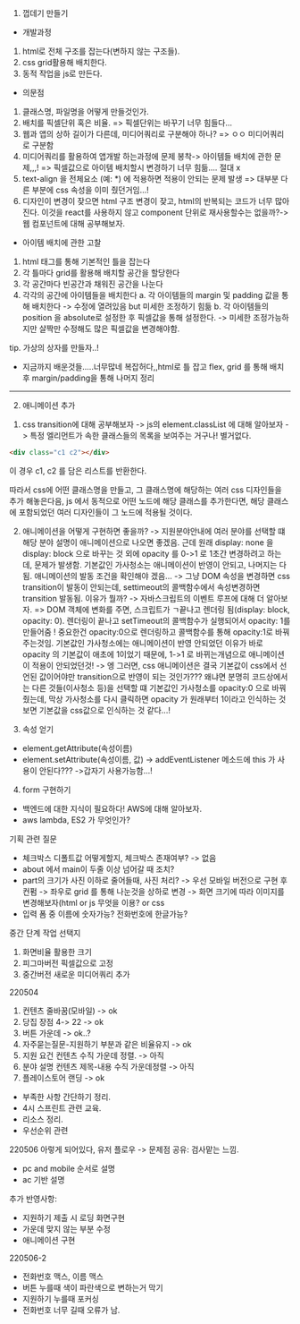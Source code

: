 1) 껍데기 만들기

- 개발과정
1. html로 전체 구조를 잡는다(변하지 않는 구조들).
2. css grid활용해 배치한다.
3. 동적 작업을 js로 만든다.

- 의문점
1. 클래스명, 파일명을 어떻게 만들것인가.
2. 배치를 픽셀단위 혹은 비율. => 픽셀단위는 바꾸기 너무 힘들다...
3. 웹과 앱의 상하 길이가 다른데, 미디어쿼리로 구분해야 하나? => ㅇㅇ 미디어쿼리로 구분함
4. 미디어쿼리를 활용하여 앱개발 하는과정에 문제 봉착-> 아이템들 배치에 관한 문제,,,! => 픽셀값으로 아이템 배치할시 변경하기 너무 힘듦.... 절대 x
5. text-align 을 전체요소 (예: *) 에 적용하면 적용이 안되는 문제 발생 => 대부분 다른 부분에 css 속성을 이미 줬던거임...!
6. 디자인이 변경이 잦으면 html 구조 변경이 잦고, html의 반복되는 코드가 너무 많아진다. 이것을 react를 사용하지 않고 component 단위로 재사용할수는 없을까?-> 웹 컴포넌트에 대해 공부해보자.


- 아이템 배치에 관한 고찰
1. html 태그를 통해 기본적인 틀을 잡는다
2. 각 틀마다 grid를 활용해 배치할 공간을 할당한다
3. 각 공간마다 빈공간과 채워진 공간을 나눈다
4. 각각의 공간에 아이템들을 배치한다
    a. 각 아이템들의 margin 및 padding 값을 통해 배치한다 -> 수정에 열려있음 but 미세한 조정하기 힘듦
    b. 각 아이템들의 position 을 absolute로 설정한 후 픽셀값을 통해 설정한다. -> 미세한 조정가능하지만 살짝만 수정해도 많은 픽셀값을 변경해야함.


tip. 가상의 상자를 만들자..!



- 지금까지 배운것들.....너무많네 복잡허다,,html로 틀 잡고 flex, grid 를 통해 배치 후 margin/padding을 통해 나머지 정리


-------------------------------
2) 애니메이션 추가

1. css transition에 대해 공부해보자 -> js의 element.classList 에 대해 알아보자 -> 특정 엘리먼트가 속한 클래스들의 목록을 보여주는 거구나! 별거없다.
```html
<div class="c1 c2"></div>
```
이 경우 c1, c2 를 담은 리스트를 반환한다.

따라서 css에 어떤 클래스명을 만들고, 그 클래스명에 해당하는 여러 css 디자인들을 추가 해놓은다음, js 에서 동적으로 어떤 노드에 해당 클래스를 추가한다면, 해당 클래스에 포함되었던 여러 디자인들이 그 노드에 적용될 것이다.

2. 애니메이션을 어떻게 구현하면 좋을까?
-> 지원분야안내에 여러 분야를 선택할 떄 해당 분야 설명이 애니메이션으로 나오면 좋겠음. 근데 원래 display: none 을 display: block 으로 바꾸는 것 외에 opacity 를 0->1 로 1초간 변경하려고 하는데, 문제가 발생함. 기본값인 가사청소는 애니메이션이 반영이 안되고, 나머지는 다 됨. 애니메이션의 발동 조건을 확인해야 겠음...
-> 그냥 DOM 속성을 변경하면 css transition이 발동이 안되는데, settimeout의 콜백함수에서 속성변경하면 transition 발동됨. 이유가 뭘까?
-> 자바스크립트의 이벤트 루프에 대해 더 알아보자.
=> DOM 객체에 변화를 주면, 스크립트가 ㄱ끝나고 렌더링 됨(display: block, opacity: 0). 렌더링이 끝나고 setTimeout의 콜백함수가 실행되어서 opacity: 1를 만들어줌 ! 중요한건 opacity:0으로 렌더링하고 콜백함수를 통해 opacity:1로 바꿔주는것임. 기본값인 가사청소에는 애니메이션이 반영 안되었던 이유가 바로 opacity 의 기본값이 애초에 1이었기 때문에, 1->1 로 바뀌는개념으로 애니메이션이 적용이 안되었던것!
-> 엥 그러면, css 애니메이션은 결국 기본값이 css에서 선언된 값이어야만 transition으로 반영이 되는 것인가??? 왜냐면 분명히 코드상에서는 다른 것들(이사청소 등)을 선택할 떄 기본값인 가사청소를 opacity:0 으로 바꿔줬는데, 막상 가사청소를 다시 클릭하면 opacity 가 원래부터 1이라고 인식하는 것 보면 기본값을 css값으로 인식하는 것 같다...!

3. 속성 얻기
- element.getAttribute(속성이름)
- element.setAttribute(속성이름, 값)
-> addEventListener 메소드에 this 가 사용이 안된다??? ->갑자기 사용가능함...!

4. form 구현하기
- 백엔드에 대한 지식이 필요하다! AWS에 대해 알아보자.
- aws lambda, ES2 가 무엇인가?

기획 관련 질문
- 체크박스 디폴트값 어떻게할지, 체크박스 존재여부? -> 없음
- about 에서 main이 두줄 이상 넘어갈 때 조치?
- part의 크기가 사진 이하로 줄어들때, 사진 처리? -> 우선 모바일 버전으로 구현 후 컨펌 -> 좌우로 grid 를 통해 나눈것을 상하로 변경
-> 화면 크기에 따라 이미지를 변경해보자(html or js 무엇을 이용? or css 
- 입력 폼 중 이름에 숫자가능? 전화번호에 한글가능?

중간 단계 작업 선택지
1. 화면비율 활용한 크기
2. 피그마버전 픽셀값으로 고정
3. 중간버전 새로운 미디어쿼리 추가

220504
1. 컨텐츠 줄바꿈(모바일) -> ok
2. 당집 장점 4-> 22 -> ok
3. 버튼 가운데 -> ok..?
4. 자주묻는질문-지원하기 부분과 같은 비율유지 -> ok
5. 지원 요건 컨텐츠 수직 가운데 정렬. -> 아직
6. 분야 설명 컨텐츠 제목-내용 수직 가운데정렬 -> 아직
7. 플레이스토어 랜딩 -> ok
- 부족한 사항 간단하기 정리.
- 4시 스프린트 관련 교육.
- 리소스 정리.
- 우선순위 관련


220506
아렇게 되어있다, 유저 플로우 -> 문제점 공유: 검사맡는 느낌.


- pc and mobile 순서로 설명
- ac 기반 설명


추가 반영사항:
- 지원하기 제출 시 로딩 화면구현
- 가운데 맞지 않는 부분 수정
- 애니메이션 구현


220506-2
- 전화번호 맥스, 이름 맥스
- 버튼 누를때 색이 파란색으로 변하는거 막기
- 지원하기 누를때 포커싱
- 전화번호 너무 길때 오류가 남.